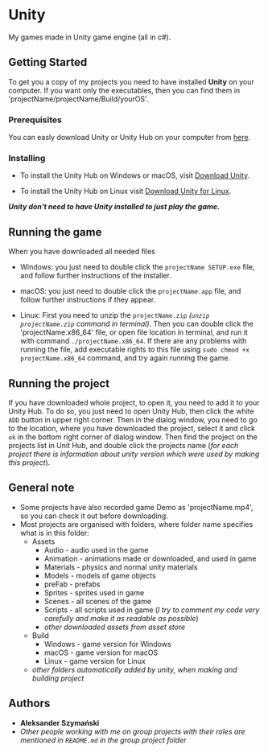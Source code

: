 # Unity

My games made in Unity game engine (all in c#).

## Getting Started

To get you a copy of my projects you need to have installed **Unity** on your computer.
If you want only the executables, then you can find them in 'projectName/projectName/Build/yourOS'.

### Prerequisites

You can easly download Unity or Unity Hub on your computer from [here](https://unity3d.com/get-unity/download).

### Installing

- To install the Unity Hub on Windows or macOS, visit [Download Unity](https://unity3d.com/get-unity/download).

- To install the Unity Hub on Linux visit [Download Unity for Linux](https://forum.unity.com/threads/unity-hub-v2-0-0-release.677485/?_ga=2.62773420.187063667.1583686914-1236938044.1553758856).

***Unity don't need to have Unity installed to just play the game.***

## Running the game

When you have downloaded all needed files
- Windows: you just need to double click the `projectName SETUP.exe` file, and follow further instructions of the installer.

- macOS: you just need to double click the `projectName.app` file, and follow further instructions if they appear.

- Linux: First you need to unzip the `projectName.zip` *(`unzip projectName.zip` command in terminal)*. Then you can double click the 'projectName.x86_64' file, or open file location in terminal, and run it with command `./projectName.x86_64`. If there are any problems with running the file, add executable rights to this file using `sudo chmod +x projectName.x86_64` command, and try again running the game.

## Running the project

If you have downloaded whole project, to open it, you need to add it to your Unity Hub.
To do so, you just need to open Unity Hub, then click the white `ADD` button in upper right corner. Then in the dialog window, you need to go to the location, where you have downloaded the project, select it and click `ok` in the bottom right corner of dialog window. Then find the project on the projects list in Unit Hub, and double click the projects name (*for each project there is information about unity version which were used by making this project*). 

## General note

- Some projects have also recorded game Demo as 'projectName.mp4', so you can check it out before downloading.
- Most projects are organised with folders, where folder name specifies what is in this folder:
  - Assets
    - Audio     - audio used in the game
    - Animation - animations made or downloaded, and used in game
    - Materials - physics and normal unity materials
    - Models    - models of game objects
    - preFab    - prefabs 
    - Sprites   - sprites used in game
    - Scenes    - all scenes of the game
    - Scripts   - all scripts used in game (*I try to comment my code very carefully and make it as readable as possible*)
    - *other downloaded assets from asset store*
  - Build
    - Windows - game version for Windows
    - macOS   - game version for macOS
    - Linux   - game version for Linux
  - *other folders automatically added by unity, when making and building project*
## Authors

- **Aleksander Szymański**
- *Other people working with me on group projects with their roles are mentioned in `README.md` in the group project folder*

